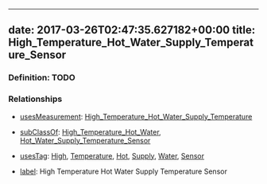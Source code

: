 
---
date: 2017-03-26T02:47:35.627182+00:00
title: High_Temperature_Hot_Water_Supply_Temperature_Sensor
---
### Definition: TODO

### Relationships

* [usesMeasurement](https://brickschema.org/schema/1.0/BrickFrame#usesMeasurement): [High_Temperature_Hot_Water_Supply_Temperature](https://brickschema.org/schema/1.0/Brick#High_Temperature_Hot_Water_Supply_Temperature)

* [subClassOf](http://www.w3.org/2000/01/rdf-schema#subClassOf): [High_Temperature_Hot_Water](https://brickschema.org/schema/1.0/Brick#High_Temperature_Hot_Water), [Hot_Water_Supply_Temperature_Sensor](https://brickschema.org/schema/1.0/Brick#Hot_Water_Supply_Temperature_Sensor)

* [usesTag](https://brickschema.org/schema/1.0/BrickFrame#usesTag): [High](https://brickschema.org/schema/1.0/BrickTag#High), [Temperature](https://brickschema.org/schema/1.0/BrickTag#Temperature), [Hot](https://brickschema.org/schema/1.0/BrickTag#Hot), [Supply](https://brickschema.org/schema/1.0/BrickTag#Supply), [Water](https://brickschema.org/schema/1.0/BrickTag#Water), [Sensor](https://brickschema.org/schema/1.0/BrickTag#Sensor)

* [label](http://www.w3.org/2000/01/rdf-schema#label): High Temperature Hot Water Supply Temperature Sensor
